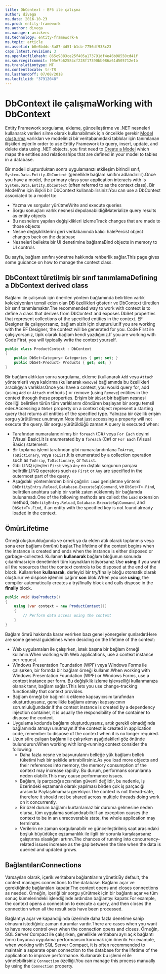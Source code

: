 ```yaml
---
title: DbContext - EF6 ile çalışma
author: divega
ms.date: 2016-10-23
ms.prod: entity-framework
ms.author: divega
ms.manager: avickers
ms.technology: entity-framework-6
ms.topic: article
ms.assetid: b0e6bddc-8a87-4d51-b1cb-7756df938c23
caps.latest.revision: 3
ms.openlocfilehash: 865c9883ce25f405a173791df4e46b98550cd41f
ms.sourcegitcommit: f05e7b62584cf228f17390bb086a61d505712e1b
ms.translationtype: MT
ms.contentlocale: tr-TR
ms.lasthandoff: 07/08/2018
ms.locfileid: "37912048"
---
```

# <a name="working-with-dbcontext"></a><span data-ttu-id="ad297-102">DbContext ile çalışma</span><span class="sxs-lookup"><span data-stu-id="ad297-102">Working with DbContext</span></span>

<span data-ttu-id="ad297-103">Entity Framework sorgulama, ekleme, güncelleştirme ve .NET nesneleri kullanarak verileri silme olarak kullanabilmek için öncelikle gerekir [Model oluşturma](~/ef6/modeling/index.md) varlıkları ve modelinizi bir veritabanındaki tablolar için tanımlanan ilişkileri eşler.</span><span class="sxs-lookup"><span data-stu-id="ad297-103">In order to use Entity Framework to query, insert, update, and delete data using .NET objects, you first need to [Create a Model](~/ef6/modeling/index.md) which maps the entities and relationships that are defined in your model to tables in a database.</span></span>

<span data-ttu-id="ad297-104">Bir modeli oluşturduktan sonra uygulamanızı etkileşim birincil sınıf, `System.Data.Entity.DbContext` (genellikle bağlam sınıfını adlandırılır).</span><span class="sxs-lookup"><span data-stu-id="ad297-104">Once you have a model, the primary class your application interacts with is `System.Data.Entity.DbContext` (often referred to as the context class).</span></span> <span data-ttu-id="ad297-105">Bir Modeli'ne için ilişkili bir DbContext kullanabilirsiniz:</span><span class="sxs-lookup"><span data-stu-id="ad297-105">You can use a DbContext associated to a model to:</span></span>
- <span data-ttu-id="ad297-106">Yazma ve sorgular yürütme</span><span class="sxs-lookup"><span data-stu-id="ad297-106">Write and execute queries</span></span>   
- <span data-ttu-id="ad297-107">Sorgu sonuçları varlık nesnesi depolanabildiği</span><span class="sxs-lookup"><span data-stu-id="ad297-107">Materialize query results as entity objects</span></span>
- <span data-ttu-id="ad297-108">Bu nesnelere yapılan değişiklikleri izleme</span><span class="sxs-lookup"><span data-stu-id="ad297-108">Track changes that are made to those objects</span></span>
- <span data-ttu-id="ad297-109">Nesne değişikliklerini geri veritabanında kalıcı hale</span><span class="sxs-lookup"><span data-stu-id="ad297-109">Persist object changes back on the database</span></span>
- <span data-ttu-id="ad297-110">Nesneleri bellekte bir UI denetimine bağlama</span><span class="sxs-lookup"><span data-stu-id="ad297-110">Bind objects in memory to UI controls</span></span>

<span data-ttu-id="ad297-111">Bu sayfa, bağlam sınıfını yönetme hakkında rehberlik sağlar.</span><span class="sxs-lookup"><span data-stu-id="ad297-111">This page gives some guidance on how to manage the context class.</span></span>  

## <a name="defining-a-dbcontext-derived-class"></a><span data-ttu-id="ad297-112">DbContext türetilmiş bir sınıf tanımlama</span><span class="sxs-lookup"><span data-stu-id="ad297-112">Defining a DbContext derived class</span></span>  

<span data-ttu-id="ad297-113">Bağlamı ile çalışmak için önerilen yöntem bağlamında belirtilen varlık koleksiyonları temsil eden olan DB özellikleri gösterir ve DbContext türetilen bir sınıf tanımlamaktır.</span><span class="sxs-lookup"><span data-stu-id="ad297-113">The recommended way to work with context is to define a class that derives from DbContext and exposes DbSet properties that represent collections of the specified entities in the context.</span></span> <span data-ttu-id="ad297-114">EF Designer ile çalışıyorsanız, bağlam sizin için oluşturulur.</span><span class="sxs-lookup"><span data-stu-id="ad297-114">If you are working with the EF Designer, the context will be generated for you.</span></span> <span data-ttu-id="ad297-115">Code First ile çalışıyorsanız, tipik olarak bağlam kendi yazdığınız.</span><span class="sxs-lookup"><span data-stu-id="ad297-115">If you are working with Code First, you will typically write the context yourself.</span></span>  

``` csharp
public class ProductContext : DbContext
{
    public DbSet<Category> Categories { get; set; }
    public DbSet<Product> Products { get; set; }
}
```  

<span data-ttu-id="ad297-116">Bir bağlam aldıktan sonra sorgulama, ekleme (kullanarak `Add` veya `Attach` yöntemleri) veya kaldırma (kullanarak `Remove`) bağlamında bu özellikleri aracılığıyla varlıklar.</span><span class="sxs-lookup"><span data-stu-id="ad297-116">Once you have a context, you would query for, add (using `Add` or `Attach` methods ) or remove (using `Remove`) entities in the context through these properties.</span></span> <span data-ttu-id="ad297-117">Erişim bir `DbSet` bir bağlam nesnesi özelliği belirtilen türün tüm varlıklarını döndüren başlayan bir sorgu temsil eder.</span><span class="sxs-lookup"><span data-stu-id="ad297-117">Accessing a `DbSet` property on a context object represent a starting query that returns all entities of the specified type.</span></span> <span data-ttu-id="ad297-118">Yalnızca bir özellik erişim sorgu yürütülmez unutmayın.</span><span class="sxs-lookup"><span data-stu-id="ad297-118">Note that just accessing a property will not execute the query.</span></span> <span data-ttu-id="ad297-119">Bir sorgu yürütüldüğü zaman:</span><span class="sxs-lookup"><span data-stu-id="ad297-119">A query is executed when:</span></span>  

- <span data-ttu-id="ad297-120">Tarafından numaralandırılmış bir `foreach` (C#) veya `For Each` deyimi (Visual Basic).</span><span class="sxs-lookup"><span data-stu-id="ad297-120">It is enumerated by a `foreach` (C#) or `For Each` (Visual Basic) statement.</span></span>  
- <span data-ttu-id="ad297-121">Bir toplama işlemi tarafından gibi numaralandırılana `ToArray`, `ToDictionary`, veya `ToList`.</span><span class="sxs-lookup"><span data-stu-id="ad297-121">It is enumerated by a collection operation such as `ToArray`, `ToDictionary`, or `ToList`.</span></span>  
- <span data-ttu-id="ad297-122">Gibi LINQ işleçleri `First` veya `Any` en dıştaki sorgunun parçası belirtilir.</span><span class="sxs-lookup"><span data-stu-id="ad297-122">LINQ operators such as `First` or `Any` are specified in the outermost part of the query.</span></span>  
- <span data-ttu-id="ad297-123">Aşağıdaki yöntemlerden birini çağrılır: `Load` genişletme yöntemi `DbEntityEntry.Reload`, `Database.ExecuteSqlCommand`, ve `DbSet<T>.Find`, belirtilen anahtara sahip bir varlık zaten yüklenmiş bir bağlamda bulunamadı.</span><span class="sxs-lookup"><span data-stu-id="ad297-123">One of the following methods are called: the `Load` extension method, `DbEntityEntry.Reload`,  `Database.ExecuteSqlCommand`, and `DbSet<T>.Find`, if an entity with the specified key is not found already loaded in the context.</span></span>  

## <a name="lifetime"></a><span data-ttu-id="ad297-124">Ömür</span><span class="sxs-lookup"><span data-stu-id="ad297-124">Lifetime</span></span>  

<span data-ttu-id="ad297-125">Örneği oluşturulduğunda ve örnek ya da elden atık olarak toplanmış veya sona erer bağlamı ömrünü başlar.</span><span class="sxs-lookup"><span data-stu-id="ad297-125">The lifetime of the context begins when the instance is created and ends when the instance is either disposed or garbage-collected.</span></span> <span data-ttu-id="ad297-126">Kullanım **kullanarak** bağlam bloğunun sonunda çıkarılması için denetimleri tüm kaynakları istiyorsanız.</span><span class="sxs-lookup"><span data-stu-id="ad297-126">Use **using** if you want all the resources that the context controls to be disposed at the end of the block.</span></span> <span data-ttu-id="ad297-127">Kullanırken **kullanarak**, derleyici bir try/finally bloğu otomatik olarak oluşturur ve dispose işlemini çağırır **son** blok.</span><span class="sxs-lookup"><span data-stu-id="ad297-127">When you use **using**, the compiler automatically creates a try/finally block and calls dispose in the **finally** block.</span></span>  

``` csharp
public void UseProducts()
{
    using (var context = new ProductContext())
    {     
        // Perform data access using the context
    }
}
```  

<span data-ttu-id="ad297-128">Bağlam ömrü hakkında karar verirken bazı genel yönergeler şunlardır:</span><span class="sxs-lookup"><span data-stu-id="ad297-128">Here are some general guidelines when deciding on the lifetime of the context:</span></span>  

- <span data-ttu-id="ad297-129">Web uygulamaları ile çalışırken, istek başına bir bağlam örneği kullanın.</span><span class="sxs-lookup"><span data-stu-id="ad297-129">When working with Web applications, use a context instance per request.</span></span>  
- <span data-ttu-id="ad297-130">Windows Presentation Foundation (WPF) veya Windows Forms ile çalışırken, bir formda bir bağlam örneği kullanın.</span><span class="sxs-lookup"><span data-stu-id="ad297-130">When working with Windows Presentation Foundation (WPF) or Windows Forms, use a context instance per form.</span></span> <span data-ttu-id="ad297-131">Bu değişiklik izleme işlevselliği kullanmanıza olanak tanır, bağlam sağlar.</span><span class="sxs-lookup"><span data-stu-id="ad297-131">This lets you use change-tracking functionality that context provides.</span></span>  
- <span data-ttu-id="ad297-132">Bağlam örneği bir bağımlılık ekleme kapsayıcısını tarafından oluşturduysanız, genellikle bağlamı atmayı kapsayıcının sorumluluğundadır.</span><span class="sxs-lookup"><span data-stu-id="ad297-132">If the context instance is created by a dependency injection container, it is usually the responsibility of the container to dispose the context.</span></span>
- <span data-ttu-id="ad297-133">Uygulama kodunda bağlamı oluşturduysanız, artık gerekli olmadığında bağlamında atmayı unutmayın.</span><span class="sxs-lookup"><span data-stu-id="ad297-133">If the context is created in application code, remember to dispose of the context when it is no longer required.</span></span>  
- <span data-ttu-id="ad297-134">Uzun süre çalışan bağlamı ile çalışırken aşağıdakileri göz önünde bulundurun:</span><span class="sxs-lookup"><span data-stu-id="ad297-134">When working with long-running context consider the following:</span></span>  
    - <span data-ttu-id="ad297-135">Daha fazla nesne ve başvurularını belleğe yük bağlamı bellek tüketimi hızlı bir şekilde artırabilirsiniz.</span><span class="sxs-lookup"><span data-stu-id="ad297-135">As you load more objects and their references into memory, the memory consumption of the context may increase rapidly.</span></span> <span data-ttu-id="ad297-136">Bu durum, performans sorunlarına neden olabilir.</span><span class="sxs-lookup"><span data-stu-id="ad297-136">This may cause performance issues.</span></span>  
    - <span data-ttu-id="ad297-137">Bağlam, iş parçacığı açısından güvenli değildir, bu nedenle, iş üzerindeki eşzamanlı olarak yapılması birden çok iş parçacığı arasında Paylaşılmaması gerekiyor.</span><span class="sxs-lookup"><span data-stu-id="ad297-137">The context is not thread-safe, therefore it should not be shared across multiple threads doing work on it concurrently.</span></span>
    - <span data-ttu-id="ad297-138">Bir özel durum bağlamı kurtarılamaz bir duruma gelmesine neden olursa, tüm uygulama sonlandırabilir.</span><span class="sxs-lookup"><span data-stu-id="ad297-138">If an exception causes the context to be in an unrecoverable state, the whole application may terminate.</span></span>  
    - <span data-ttu-id="ad297-139">Verilerin ne zaman sorgulanabilir ve güncelleştirilmiş saat arasındaki boşluk büyüdükçe eşzamanlılık ile ilgili bir sorunla karşılaşırsanız çalıştırma olasılığını artırın.</span><span class="sxs-lookup"><span data-stu-id="ad297-139">The chances of running into concurrency-related issues increase as the gap between the time when the data is queried and updated grows.</span></span>  

## <a name="connections"></a><span data-ttu-id="ad297-140">Bağlantıları</span><span class="sxs-lookup"><span data-stu-id="ad297-140">Connections</span></span>  

<span data-ttu-id="ad297-141">Varsayılan olarak, içerik veritabanı bağlantılarını yönetir.</span><span class="sxs-lookup"><span data-stu-id="ad297-141">By default, the context manages connections to the database.</span></span> <span data-ttu-id="ad297-142">Bağlamı açar ve gerektiğinde bağlantıları kapatır.</span><span class="sxs-lookup"><span data-stu-id="ad297-142">The context opens and closes connections as needed.</span></span> <span data-ttu-id="ad297-143">Örneğin, içeriği bir sorgu yürütmek için bir bağlantı açar ve tüm sonuç kümelerindeki işlendiğinde ardından bağlantıyı kapatır.</span><span class="sxs-lookup"><span data-stu-id="ad297-143">For example, the context opens a connection to execute a query, and then closes the connection when all the result sets have been processed.</span></span>  

<span data-ttu-id="ad297-144">Bağlantıyı açar ve kapandığında üzerinde daha fazla denetime sahip olmasını istediğiniz zaman durumlar vardır.</span><span class="sxs-lookup"><span data-stu-id="ad297-144">There are cases when you want to have more control over when the connection opens and closes.</span></span> <span data-ttu-id="ad297-145">Örneğin, SQL Server Compact ile çalışırken, genellikle veritabanı ayrı açık bağlantı ömrü boyunca uygulama performansını korumak için önerilir.</span><span class="sxs-lookup"><span data-stu-id="ad297-145">For example, when working with SQL Server Compact, it is often recommended to maintain a separate open connection to the database for the lifetime of the application to improve performance.</span></span> <span data-ttu-id="ad297-146">Kullanarak bu işlemi el ile yönetebilirsiniz `Connection` özelliği.</span><span class="sxs-lookup"><span data-stu-id="ad297-146">You can manage this process manually by using the `Connection` property.</span></span>  

